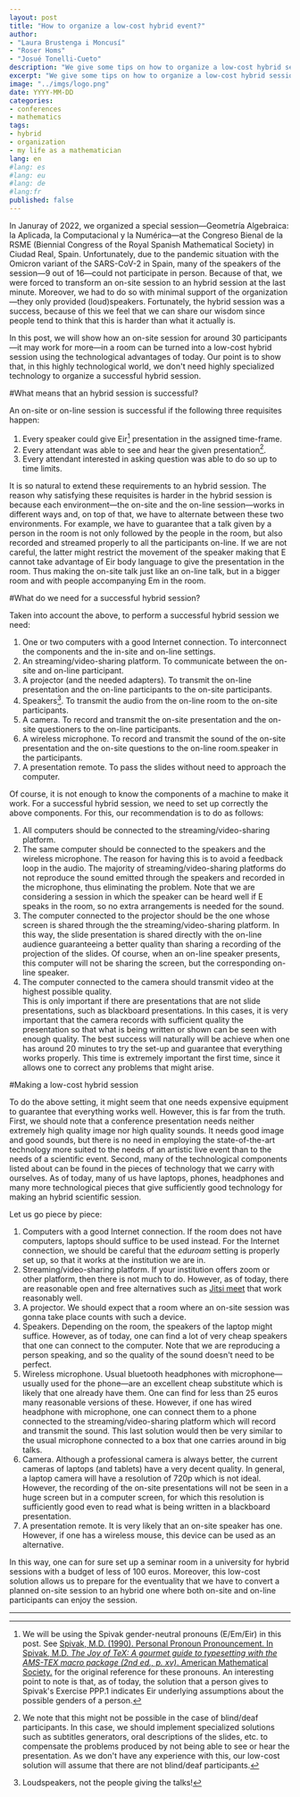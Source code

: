 ```yaml
---
layout: post
title: "How to organize a low-cost hybrid event?"
author:
- "Laura Brustenga i Moncusí"
- "Roser Homs"
- "Josué Tonelli-Cueto"
description: "We give some tips on how to organize a low-cost hybrid session for a scientific conference based on our own experience organizing one. The tips are intented to show how turn into hybrid an on-site session for around 30 people."
excerpt: "We give some tips on how to organize a low-cost hybrid session for a scientific conference based on our own experience organizing one. The tips are intented to show how turn into hybrid an on-site session for around 30 people."
image: "../imgs/logo.png"
date: YYYY-MM-DD
categories:
- conferences
- mathematics
tags:
- hybrid
- organization
- my life as a mathematician
lang: en
#lang: es
#lang: eu
#lang: de
#lang:fr
published: false
---
```


In Januray of 2022, we organized a special session—Geometría Algebraica: la Aplicada, la Computacional y la Numérica—at the
Congreso Bienal de la RSME (Biennial Congress of the Royal Spanish Mathematical Society) in Ciudad Real, Spain. Unfortunately, due to the pandemic situation with the Omicron variant of the SARS-CoV-2 in Spain, many of the speakers of the session—9 out of 16—could not participate in person. Because of that, we were forced to transform an on-site session to an hybrid session at the last minute. Moreover, we had to do so with minimal support of the organization—they only provided (loud)speakers. Fortunately, the hybrid session was a success, because of this we feel that we can share our wisdom since people tend to think that this is harder than what it actually is.

In this post, we will show how an on-site session for around 30 participants—it may work for more—in a room can be turned into a low-cost hybrid session using the technological advantages of today. Our point is to show that, in this highly technological world, we don't need highly specialized technology to organize a successful hybrid session.

#What means that an hybrid session is successful?

An on-site or on-line session is successful if the following three requisites happen:
1. Every speaker could give Eir[^1] presentation in the assigned time-frame.
1. Every attendant was able to see and hear the given presentation[^2].
1. Every attendant interested in asking question was able to do so up to time limits.

[^1]: We will be using the Spivak gender-neutral pronouns (E/Em/Eir) in this post. See [Spivak, M.D. (1990). Personal Pronoun Pronouncement. In Spivak, M.D. *The Joy of TeX: A gourmet guide to typesetting with the AMS-TEX macro package (2nd ed., p. xv)*. American Mathematical Society.](https://tonellicueto.xyz/pdf/SpivakGenderNeutralPronouns.pdf#page=3) for the original reference for these pronouns. An interesting point to note is that, as of today, the solution that a person gives to Spivak's Exercise PPP.1 indicates Eir underlying assumptions about the possible genders of a person.
[^2]: We note that this might not be possible in the case of blind/deaf participants. In this case, we should implement specialized solutions such as subtitles generators, oral descriptions of the slides, etc. to compensate the problems produced by not being able to see or hear the presentation. As we don't have any experience with this, our low-cost solution will assume that there are not blind/deaf participants.

It is so natural to extend these requirements to an hybrid session. The reason why satisfying these requisites is harder in the hybrid session is because each environment—the on-site and the on-line session—works in different ways and, on top of that, we have to alternate between these two environments. For example, we have to guarantee that a talk given by a person in the room is not only followed by the people in the room, but also recorded and streamed properly to all the participants on-line. If we are not careful, the latter might restrict the movement of the speaker making that E cannot take advantage of Eir body language to give the presentation in the room. Thus making the on-site talk just like an on-line talk, but in a bigger room and with people accompanying Em in the room.

#What do we need for a successful hybrid session?

Taken into account the above, to perform a successful hybrid session we need:
1. One or two computers with a good Internet connection.
   To interconnect the components and the in-site and on-line settings.  
1. An streaming/video-sharing platform.
   To communicate between the on-site and on-line participant.
1. A projector (and the needed adapters).
   To transmit the on-line presentation and the on-line participants to the on-site participants.
1. Speakers[^ls].
   To transmit the audio from the on-line room to the on-site participants.
1. A camera.
   To record and transmit the on-site presentation and the on-site questioners to the on-line participants.
1. A wireless microphone.
   To record and transmit the sound of the on-site presentation and the on-site questions to the on-line room.speaker in the participants.
1. A presentation remote.
   To pass the slides without need to approach the computer.

[^ls]: Loudspeakers, not the people giving the talks!

Of course, it is not enough to know the components of a machine to make it work. For a successful hybrid session, we need to set up correctly the above components. For this, our recommendation is to do as follows:
1. All computers should be connected to the streaming/video-sharing platform.
1. The same computer should be connected to the speakers and the wireless microphone.
   The reason for having this is to avoid a feedback loop in the audio. The majority of streaming/video-sharing platforms do not reproduce the sound emitted through the speakers and recorded in the microphone, thus eliminating the problem. Note that we are considering a session in which the speaker can be heard well if E speaks in the room, so no extra arrangements is needed for the sound.
1. The computer connected to the projector should be the one whose screen is shared through the the streaming/video-sharing platform.
   In this way, the slide presentation is shared directly with the on-line audience guaranteeing a better quality than sharing a recording of the projection of the slides. Of course, when an on-line speaker presents, this computer will not be sharing the screen, but the corresponding on-line speaker.
1. The computer connected to the camera should transmit video at the highest possible quality.     
   This is only important if there are presentations that are not slide presentations, such as blackboard presentations. In this cases, it is very important that the camera records with sufficient quality the presentation so that what is being written or shown can be seen with enough quality.
The best success will naturally will be achieve when one has around 20 minutes to try the set-up and guarantee that everything works properly. This time is extremely important the first time, since it allows one to correct any problems that might arise.  

#Making a low-cost hybrid session

To do the above setting, it might seem that one needs expensive equipment to guarantee that everything works well. However, this is far from the truth. First, we should note that a conference presentation needs neither extremely high quality image nor high quality sounds. It needs good image and good sounds, but there is no need in employing the state-of-the-art technology more suited to the needs of an artistic live event than to the needs of a scientific event. Second, many of the technological components listed about can be found in the pieces of technology that we carry with ourselves. As of today, many of us have laptops, phones, headphones and many more technological pieces that give sufficiently good technology for making an hybrid scientific session.

Let us go piece by piece:
1. Computers with a good Internet connection.
   If the room does not have computers, laptops should suffice to be used instead. For the Internet connection, we should be careful that the *eduroam* setting is properly set up, so that it works at the institution we are in.
1. Streaming/video-sharing platform.
   If your institution offers zoom or other platform, then there is not much to do. However, as of today, there are reasonable open and free alternatives such as [Jitsi meet](https://meet.jit.si/) that work reasonably well.
1. A projector.
   We should expect that a room where an on-site session was gonna take place counts with such a device.
1. Speakers.
   Depending on the room, the speakers of the laptop might suffice. However, as of today, one can find a lot of very cheap speakers that one can connect to the computer. Note that we are reproducing a person speaking, and so the quality of the sound doesn't need to be perfect.
1. Wireless microphone.
   Usual bluetooth headphones with microphone—usually used for the phone—are an excellent cheap substitute which is likely that one already have them. One can find for less than 25 euros many reasonable versions of these. However, if one has wired headphone with microphone, one can connect them to a phone connected to the streaming/video-sharing platform which will record and transmit the sound. This last solution would then be very similar to the usual microphone connected to a box that one carries around in big talks.
1. Camera.
   Although a professional camera is always better, the current cameras of laptops (and tablets) have a very decent quality. In general, a laptop camera will have a resolution of 720p which is not ideal. However, the recording of the on-site presentations will not be seen in a huge screen but in a computer screen, for which this resolution is sufficiently good even to read what is being written in a blackboard presentation.
1. A presentation remote.
   It is very likely that an on-site speaker has one. However, if one has a wireless mouse, this device can be used as an alternative.

In this way, one can for sure set up a seminar room in a university for hybrid sessions with a budget of less of 100 euros. Moreover, this low-cost solution allows us to prepare for the eventuality that we have to convert a planned on-site session to an hybrid one where both on-site and on-line participants can enjoy the session.

***
